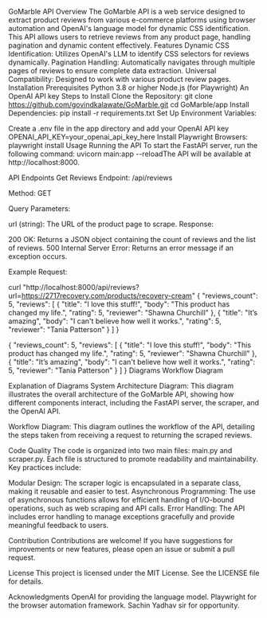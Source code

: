 GoMarble API
Overview
The GoMarble API is a web service designed to extract product reviews from various e-commerce platforms using browser automation and OpenAI's language model for dynamic CSS identification. This API allows users to retrieve reviews from any product page, handling pagination and dynamic content effectively.
Features
Dynamic CSS Identification: Utilizes OpenAI's LLM to identify CSS selectors for reviews dynamically.
Pagination Handling: Automatically navigates through multiple pages of reviews to ensure complete data extraction.
Universal Compatibility: Designed to work with various product review pages.
Installation
Prerequisites
Python 3.8 or higher
Node.js (for Playwright)
An OpenAI API key
Steps to Install
Clone the Repository:
git clone https://github.com/govindkalawate/GoMarble.git
cd GoMarble/app
Install Dependencies:
pip install -r requirements.txt
Set Up Environment Variables:

Create a .env file in the app directory and add your OpenAI API key
OPENAI_API_KEY=your_openai_api_key_here
Install Playwright Browsers:
playwright install
Usage
Running the API
To start the FastAPI server, run the following command:
uvicorn main:app --reloadThe API will be available at http://localhost:8000.

API Endpoints
Get Reviews
Endpoint: /api/reviews

Method: GET

Query Parameters:

url (string): The URL of the product page to scrape.
Response:

200 OK: Returns a JSON object containing the count of reviews and the list of reviews.
500 Internal Server Error: Returns an error message if an exception occurs.

Example Request:

curl "http://localhost:8000/api/reviews?url=https://2717recovery.com/products/recovery-cream"
{
  "reviews_count": 5,
  "reviews": [
    {
      "title": "I love this stuff!",
      "body": "This product has changed my life.",
      "rating": 5,
      "reviewer": "Shawna Churchill"
    },
    {
      "title": "It’s amazing",
      "body": "I can't believe how well it works.",
      "rating": 5,
      "reviewer": "Tania Patterson"
    }
  ]
}

{
  "reviews_count": 5,
  "reviews": [
    {
      "title": "I love this stuff!",
      "body": "This product has changed my life.",
      "rating": 5,
      "reviewer": "Shawna Churchill"
    },
    {
      "title": "It’s amazing",
      "body": "I can't believe how well it works.",
      "rating": 5,
      "reviewer": "Tania Patterson"
    }
  ]
}
Diagrams
Workflow Diagram

Explanation of Diagrams
System Architecture Diagram: This diagram illustrates the overall architecture of the GoMarble API, showing how different components interact, including the FastAPI server, the scraper, and the OpenAI API.

Workflow Diagram: This diagram outlines the workflow of the API, detailing the steps taken from receiving a request to returning the scraped reviews.

Code Quality
The code is organized into two main files: main.py and scraper.py. Each file is structured to promote readability and maintainability. Key practices include:

Modular Design: The scraper logic is encapsulated in a separate class, making it reusable and easier to test.
Asynchronous Programming: The use of asynchronous functions allows for efficient handling of I/O-bound operations, such as web scraping and API calls.
Error Handling: The API includes error handling to manage exceptions gracefully and provide meaningful feedback to users.

Contribution
Contributions are welcome! If you have suggestions for improvements or new features, please open an issue or submit a pull request.

License
This project is licensed under the MIT License. See the LICENSE file for details.

Acknowledgments
OpenAI for providing the language model.
Playwright for the browser automation framework.
Sachin Yadhav sir for opportunity.


